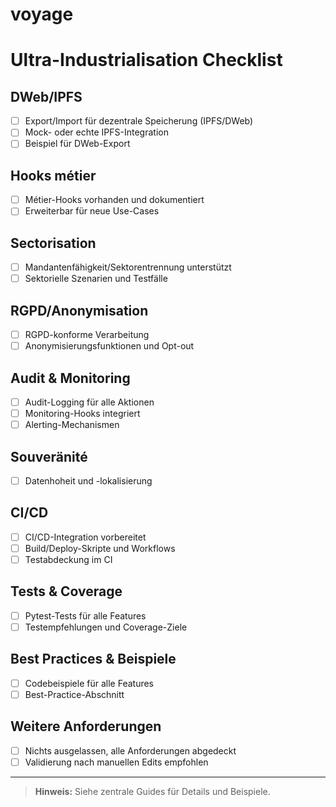 # voyage

# Ultra-Industrialisation Checklist

## DWeb/IPFS
- [ ] Export/Import für dezentrale Speicherung (IPFS/DWeb)
- [ ] Mock- oder echte IPFS-Integration
- [ ] Beispiel für DWeb-Export

## Hooks métier
- [ ] Métier-Hooks vorhanden und dokumentiert
- [ ] Erweiterbar für neue Use-Cases

## Sectorisation
- [ ] Mandantenfähigkeit/Sektorentrennung unterstützt
- [ ] Sektorielle Szenarien und Testfälle

## RGPD/Anonymisation
- [ ] RGPD-konforme Verarbeitung
- [ ] Anonymisierungsfunktionen und Opt-out

## Audit & Monitoring
- [ ] Audit-Logging für alle Aktionen
- [ ] Monitoring-Hooks integriert
- [ ] Alerting-Mechanismen

## Souveränité
- [ ] Datenhoheit und -lokalisierung

## CI/CD
- [ ] CI/CD-Integration vorbereitet
- [ ] Build/Deploy-Skripte und Workflows
- [ ] Testabdeckung im CI

## Tests & Coverage
- [ ] Pytest-Tests für alle Features
- [ ] Testempfehlungen und Coverage-Ziele

## Best Practices & Beispiele
- [ ] Codebeispiele für alle Features
- [ ] Best-Practice-Abschnitt

## Weitere Anforderungen
- [ ] Nichts ausgelassen, alle Anforderungen abgedeckt
- [ ] Validierung nach manuellen Edits empfohlen

---

> **Hinweis:** Siehe zentrale Guides für Details und Beispiele.
